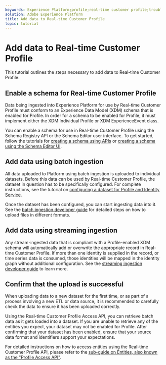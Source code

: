 ```yaml
---
keywords: Experience Platform;profile;real-time customer profile;troubleshooting;API
solution: Adobe Experience Platform
title: Add data to Real-time Customer Profile
topic: tutorial
---
```


# Add data to Real-time Customer Profile

This tutorial outlines the steps necessary to add data to Real-time Customer Profile.

## Enable a schema for Real-time Customer Profile

Data being ingested into Experience Platform for use by Real-time Customer Profile must conform to an Experience Data Model (XDM) schema that is enabled for Profile. In order for a schema to be enabled for Profile, it must implement either the XDM Individual Profile or XDM ExperienceEvent class.

You can enable a schema for use in Real-time Customer Profile using the Schema Registry API or the Schema Editor user interface. To get started, follow the tutorials for [creating a schema using APIs](../../xdm/tutorials/create-schema-api.md) or [creating a schema using the Schema Editor UI](../../xdm/tutorials/create-schema-ui.md).

## Add data using batch ingestion

All data uploaded to Platform using batch ingestion is uploaded to individual datasets. Before this data can be used by Real-time Customer Profile, the dataset in question has to be specifically configured. For complete instructions, see the tutorial on [configuring a dataset for Profile and Identity Service](../dataset-configuration.md).

Once the dataset has been configured, you can start ingesting data into it. See the [batch ingestion developer guide](../../ingestion/batch-ingestion/api.md) for detailed steps on how to upload files in different formats.

## Add data using streaming ingestion

Any stream-ingested data that is compliant with a Profile-enabled XDM schema will automatically add or overwrite the appropriate record in Real-time Customer Profile. If more than one identity is supplied in the record, or time series data is consumed, those identities will be mapped in the identity graph without additional configuration. See the [streaming ingestion developer guide](../../ingestion/streaming-ingestion/api.md) to learn more.

## Confirm that the upload is successful

When uploading data to a new dataset for the first time, or as part of a process involving a new ETL or data source, it is recommended to carefully check the data to ensure it has been uploaded correctly. 

Using the Real-time Customer Profile Access API, you can retrieve batch data as it gets loaded into a dataset. If you are unable to retrieve any of the entities you expect, your dataset may not be enabled for Profile. After confirming that your dataset has been enabled, ensure that your source data format and identifiers support your expectations.

For detailed instructions on how to access entities using the Real-time Customer Profile API, please refer to the [sub-guide on Entities, also known as the "Profile Access API"](../api/entities.md).